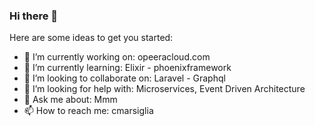 ### Hi there 👋

<!--
**cmarsiglia/cmarsiglia** is a ✨ _special_ ✨ repository because its `README.md` (this file) appears on your GitHub profile.
-->
Here are some ideas to get you started:

 - 🔭 I’m currently working on: opeeracloud.com
 - 🌱 I’m currently learning: Elixir - phoenixframework
 - 👯 I’m looking to collaborate on: Laravel - Graphql
 - 🤔 I’m looking for help with: Microservices, Event Driven Architecture
 - 💬 Ask me about: Mmm
 - 📫 How to reach me: cmarsiglia
